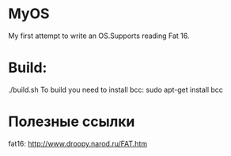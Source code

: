 # MyOS
My first attempt to write an OS.Supports reading Fat 16.

# Build: 
./build.sh
To build you need to install bcc:
sudo apt-get install bcc

# Полезные ссылки
fat16: http://www.droopy.narod.ru/FAT.htm